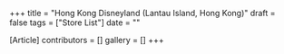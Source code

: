 +++
title = "Hong Kong Disneyland (Lantau Island, Hong Kong)"
draft = false
tags = ["Store List"]
date = ""

[Article]
contributors = []
gallery = []
+++